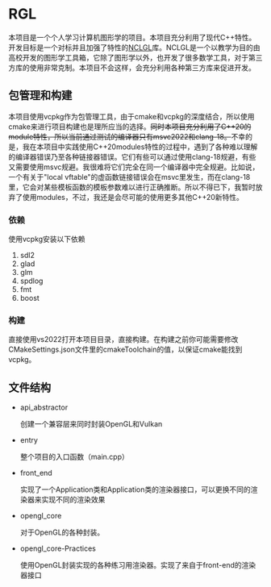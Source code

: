 # RGL

本项目是一个个人学习计算机图形学的项目。本项目充分利用了现代C++特性。开发目标是一个对标并且加强了特性的[NCLGL](https://research.ncl.ac.uk/game/mastersdegree/graphicsforgames/introductiontonclgl/)库。NCLGL是一个以教学为目的由高校开发的图形学工具箱，它除了图形学以外，也开发了很多数学工具，对于第三方库的使用非常克制。本项目不会这样，会充分利用各种第三方库来促进开发。

## 包管理和构建

本项目使用vcpkg作为包管理工具，由于cmake和vcpkg的深度结合，所以使用cmake来进行项目构建也是理所应当的选择。<s>同时本项目充分利用了C++20的module特性，所以当前通过测试的编译器只有msvc2022和clang-18。</s>不幸的是，我在本项目中实践使用C++20modules特性的过程中，遇到了各种难以理解的编译器错误乃至各种链接器错误。它们有些可以通过使用clang-18规避，有些又需要使用msvc规避。我很难将它们完全在同一个编译器中完全规避。比如说，一个有关于"local vftable"的虚函数链接错误会在msvc里发生，而在clang-18里，它会对某些模板函数的模板参数难以进行正确推断。所以不得已下，我暂时放弃了使用modules，不过，我还是会尽可能的使用更多其他C++20新特性。

### 依赖

使用vcpkg安装以下依赖

1. sdl2
2. glad
3. glm
4. spdlog
5. fmt
6. boost

### 构建

直接使用vs2022打开本项目目录，直接构建。在构建之前你可能需要修改CMakeSettings.json文件里的cmakeToolchain的值，以保证cmake能找到vcpkg。


## 文件结构

* api_abstractor

  创建一个兼容层来同时封装OpenGL和Vulkan
* entry

  整个项目的入口函数（main.cpp）
* front_end

  实现了一个Application类和Application类的渲染器接口，可以更换不同的渲染器来实现不同的渲染效果
* opengl_core

  对于OpenGL的各种封装。
* opengl_core-Practices

  使用OpenGL封装实现的各种练习用渲染器。实现了来自于front-end的渲染器接口
